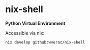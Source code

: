 # nix-shell 
**Python Virtual Environment**  

Accessible via nix:
```
nix develop github:wverac/nix-shell
```
